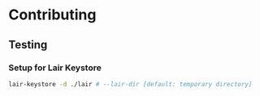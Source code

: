
# Contributing

## Testing

### Setup for Lair Keystore

```bash
lair-keystore -d ./lair # --lair-dir [default: temporary directory]
```
